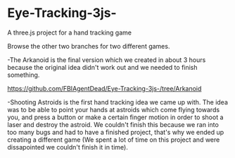 # Eye-Tracking-3js-
A three.js project for a hand tracking game

Browse the other two branches for two different games.

-The Arkanoid is the final version which we created in about 3 hours because the original idea didn't work out and we needed to finish something.

https://github.com/FBIAgentDead/Eye-Tracking-3js-/tree/Arkanoid

-Shooting Astroids is the first hand tracking idea we came up with. The idea was to be able to point your hands at astroids which come flying towards you, and press a button or make a certain finger motion in order to shoot a laser and destroy the astroid.
We couldn't finish this because we ran into too many bugs and had to have a finished project, that's why we ended up creating a different game (We spent a lot of time on this project and were dissapointed we couldn't finish it in time).
